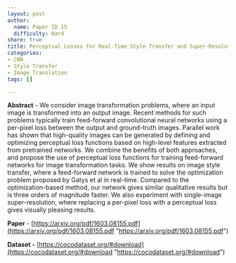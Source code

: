 ```yaml
---
layout: post
author:
  name: Paper ID 15
  difficulty: Hard
share: true
title: Perceptual Losses for Real-Time Style Transfer and Super-Resolution
categories:
- CNN
- Style Transfer
- Image Translation
tags: []

---
```

**Abstract** - We consider image transformation problems, where an input image is transformed into an output image. Recent methods for such problems typically train feed-forward convolutional neural networks using a per-pixel loss between the output and ground-truth images. Parallel work has shown that high-quality images can be generated by defining and optimizing perceptual loss functions based on high-level features extracted from pretrained networks. We combine the benefits of both approaches, and propose the use of perceptual loss functions for training feed-forward networks for image transformation tasks. We show results on image style transfer, where a feed-forward network is trained to solve the optimization problem proposed by Gatys et al in real-time. Compared to the optimization-based method, our network gives similar qualitative results but is three orders of magnitude faster. We also experiment with single-image super-resolution, where replacing a per-pixel loss with a perceptual loss gives visually pleasing results.

**Paper** - [https://arxiv.org/pdf/1603.08155.pdf](https://arxiv.org/pdf/1603.08155.pdf "https://arxiv.org/pdf/1603.08155.pdf")

**Dataset -** [https://cocodataset.org/#download](https://cocodataset.org/#download "https://cocodataset.org/#download")
